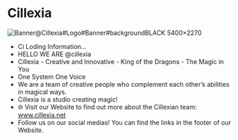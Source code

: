 # Cillexia

![Banner@Cillexia#Logo#Banner#backgroundBLACK 5400×2270](https://user-images.githubusercontent.com/92103579/201706880-a49988a3-76ab-43ff-a05f-a46d18f356e3.png)

- Ci Loding Information...
- HELLO WE ARE @cillexia
- Cillexia - Creative and Innovative - King of the Dragons - The Magic in You
- One System One Voice
- We are a team of creative people who complement each other’s abilities in magical ways.
- Cillexia is a studio creating magic!
- 🌐 Visit our Website to find out more about the Cillexian team: www.cillexia.net
- Follow us on our social medias! You can find the links in the footer of our Website.
